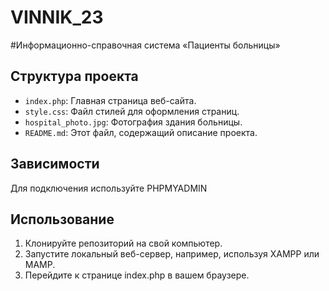 # VINNIK_23
#Информационно-справочная система «Пациенты больницы»
## Структура проекта

- `index.php`: Главная страница веб-сайта.
- `style.css`: Файл стилей для оформления страниц.
- `hospital_photo.jpg`: Фотография здания больницы.
- `README.md`: Этот файл, содержащий описание проекта.

## Зависимости
Для подключения используйте PHPMYADMIN
## Использование

1. Клонируйте репозиторий на свой компьютер.
2. Запустите локальный веб-сервер, например, используя XAMPP или MAMP.
3. Перейдите к странице index.php в вашем браузере.

